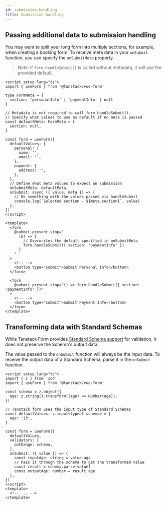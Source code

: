 ```yaml
---
id: submission-handling
title: Submission handling
---
```


## Passing additional data to submission handling

You may want to split your long form into multiple sections, for example, when creating a booking form.
To receive meta data in your `onSubmit` function, you can specify the `onSubmitMeta` property.

> Note: if `form.handleSubmit()` is called without metadata, it will use the provided default.

```vue
<script setup lang="ts">
import { useForm } from '@tanstack/vue-form'

type FormMeta = {
  section: 'personalInfo' | 'paymentInfo' | null
}

// Metadata is not required to call form.handleSubmit().
// Specify what values to use as default if no meta is passed
const defaultMeta: FormMeta = {
  section: null,
}

const form = useForm({
  defaultValues: {
    personal: {
      name: '',
      email: '',
    },
    payment: {
      address: '',
    },
  },
  // Define what meta values to expect on submission
  onSubmitMeta: defaultMeta,
  onSubmit: async ({ value, meta }) => {
    // Do something with the values passed via handleSubmit
    console.log(`Selected section - ${meta.section}`, value)
  },
})
</script>

<template>
  <form
    @submit.prevent.stop="
      (e) => {
        // Overwrites the default specified in onSubmitMeta
        form.handleSubmit({ section: 'paymentInfo' })
      }
    "
  >
    <!-- -->
    <button type="submit">Submit Personal Info</button>
  </form>

  <form
    @submit.prevent.stop="() => form.handleSubmit({ section: 'paymentInfo' })"
  >
    <!-- -->
    <button type="submit">Submit Payment Info</button>
  </form>
</template>
```

## Transforming data with Standard Schemas

While Tanstack Form provides [Standard Schema support](./validation.md) for validation, it does not preserve the Schema's output data.

The value passed to the `onSubmit` function will always be the input data. To receive the output data of a Standard Schema, parse it in the `onSubmit` function:

```vue
<script setup lang="ts">
import { z } from 'zod'
import { useForm } from '@tanstack/vue-form'

const schema = z.object({
  age: z.string().transform((age) => Number(age)),
})

// Tanstack form uses the input type of Standard Schemas
const defaultValues: z.input<typeof schema> = {
  age: '13',
}

const form = useForm({
  defaultValues,
  validators: {
    onChange: schema,
  },
  onSubmit: ({ value }) => {
    const inputAge: string = value.age
    // Pass it through the schema to get the transformed value
    const result = schema.parse(value)
    const outputAge: number = result.age
  },
})
</script>
<template>
  <!-- ... -->
</template>
```
